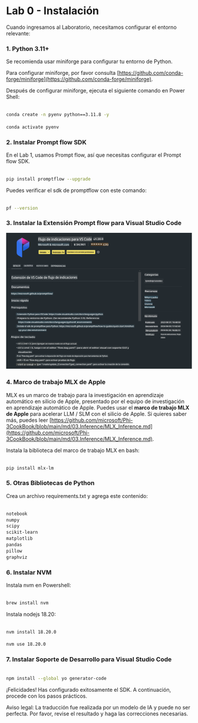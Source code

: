 # **Lab 0 - Instalación**

Cuando ingresamos al Laboratorio, necesitamos configurar el entorno relevante:

### **1. Python 3.11+**

Se recomienda usar miniforge para configurar tu entorno de Python.

Para configurar miniforge, por favor consulta [https://github.com/conda-forge/miniforge](https://github.com/conda-forge/miniforge).

Después de configurar miniforge, ejecuta el siguiente comando en Power Shell:

```bash

conda create -n pyenv python==3.11.8 -y

conda activate pyenv

```

### **2. Instalar Prompt flow SDK**

En el Lab 1, usamos Prompt flow, así que necesitas configurar el Prompt flow SDK.

```bash

pip install promptflow --upgrade

```

Puedes verificar el sdk de promptflow con este comando:

```bash

pf --version

```

### **3. Instalar la Extensión Prompt flow para Visual Studio Code**

![pf](../../../../../../../translated_images/pf_ext.2830ee3df27421bce4a776ce6474a025c28f3886dac2272d60b70572a9a87040.es.png)

### **4. Marco de trabajo MLX de Apple**

MLX es un marco de trabajo para la investigación en aprendizaje automático en silicio de Apple, presentado por el equipo de investigación en aprendizaje automático de Apple. Puedes usar el **marco de trabajo MLX de Apple** para acelerar LLM / SLM con el silicio de Apple. Si quieres saber más, puedes leer [https://github.com/microsoft/Phi-3CookBook/blob/main/md/03.Inference/MLX_Inference.md](https://github.com/microsoft/Phi-3CookBook/blob/main/md/03.Inference/MLX_Inference.md).

Instala la biblioteca del marco de trabajo MLX en bash:

```bash

pip install mlx-lm

```

### **5. Otras Bibliotecas de Python**

Crea un archivo requirements.txt y agrega este contenido:

```txt

notebook
numpy 
scipy 
scikit-learn 
matplotlib 
pandas 
pillow 
graphviz

```

### **6. Instalar NVM**

Instala nvm en Powershell:

```bash

brew install nvm

```

Instala nodejs 18.20:

```bash

nvm install 18.20.0

nvm use 18.20.0

```

### **7. Instalar Soporte de Desarrollo para Visual Studio Code**

```bash

npm install --global yo generator-code

```

¡Felicidades! Has configurado exitosamente el SDK. A continuación, procede con los pasos prácticos.

Aviso legal: La traducción fue realizada por un modelo de IA y puede no ser perfecta. 
Por favor, revise el resultado y haga las correcciones necesarias.